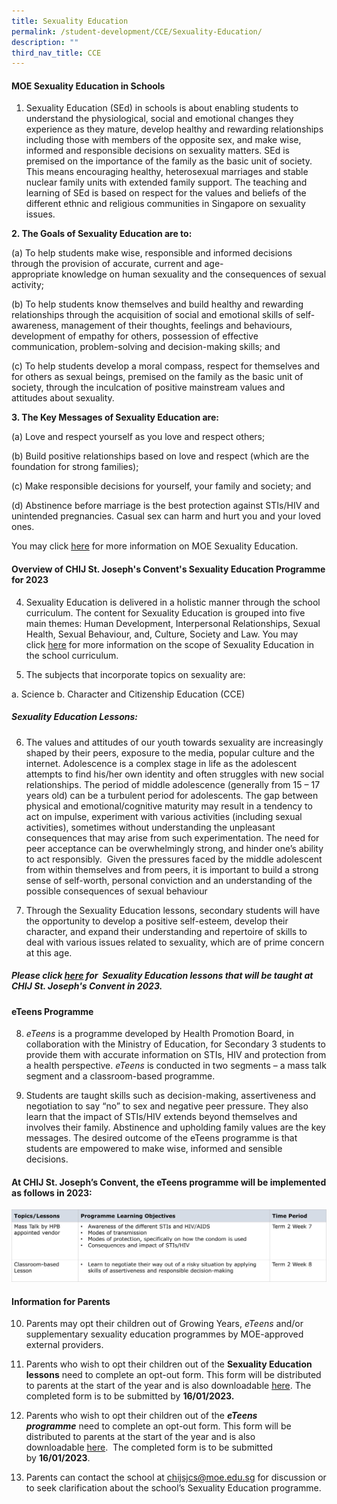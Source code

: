 ```yaml
---
title: Sexuality Education
permalink: /student-development/CCE/Sexuality-Education/
description: ""
third_nav_title: CCE
---
```

#### **MOE Sexuality Education in Schools**

1. Sexuality Education (SEd) in schools is about enabling students to understand the physiological, social and emotional changes they experience as they mature, develop healthy and rewarding relationships including those with members of the opposite sex, and make wise, informed and responsible decisions on sexuality matters. SEd is premised on the importance of the family as the basic unit of society. This means encouraging healthy, heterosexual marriages and stable nuclear family units with extended family support. The teaching and learning of SEd is based on respect for the values and beliefs of the different ethnic and religious communities in Singapore on sexuality issues.

**2. The Goals of Sexuality Education are to:**

(a) To help students make wise, responsible and informed decisions through the provision of accurate, current and age-appropriate knowledge on human sexuality and the consequences of sexual activity;

(b) To help students know themselves and build healthy and rewarding relationships through the acquisition of social and emotional skills of self-awareness, management of their thoughts, feelings and behaviours, development of empathy for others, possession of effective communication, problem-solving and decision-making skills; and

(c) To help students develop a moral compass, respect for themselves and for others as sexual beings, premised on the family as the basic unit of society, through the inculcation of positive mainstream values and attitudes about sexuality.

**3. The Key Messages of Sexuality Education are:**

(a)  Love and respect yourself as you love and respect others;

(b)  Build positive relationships based on love and respect (which are the foundation for strong families);

(c)  Make responsible decisions for yourself, your family and society; and

(d)  Abstinence before marriage is the best protection against STIs/HIV and unintended pregnancies. Casual sex can harm and hurt you and your loved ones.

You may click [here](https://www.moe.gov.sg/programmes/sexuality-education) for more information on MOE Sexuality Education. 

#### **Overview of CHIJ St. Joseph's Convent's Sexuality Education Programme for 2023**

4. Sexuality Education is delivered in a holistic manner through the school curriculum. The content for Sexuality Education is grouped into five main themes: Human Development, Interpersonal Relationships, Sexual Health, Sexual Behaviour, and, Culture, Society and Law. You may click [here](https://www.moe.gov.sg/education-in-sg/our-programmes/sexuality-education/scope-and-teaching-approach) for more information on the scope of Sexuality Education in the school curriculum.

5. The subjects that incorporate topics on sexuality are:

a. Science
b. Character and Citizenship Education (CCE)

##### **Sexuality Education Lessons:**   
6.  The values and attitudes of our youth towards sexuality are increasingly shaped by their peers, exposure to the media, popular culture and the internet. Adolescence is a complex stage in life as the adolescent attempts to find his/her own identity and often struggles with new social relationships. The period of middle adolescence (generally from 15 – 17 years old) can be a turbulent period for adolescents. The gap between physical and emotional/cognitive maturity may result in a tendency to act on impulse, experiment with various activities (including sexual activities), sometimes without understanding the unpleasant consequences that may arise from such experimentation. The need for peer acceptance can be overwhelmingly strong, and hinder one’s ability to act responsibly.  Given the pressures faced by the middle adolescent from within themselves and from peers, it is important to build a strong sense of self-worth, personal conviction and an understanding of the possible consequences of sexual behaviour

7. Through the Sexuality Education lessons, secondary students will have the opportunity to develop a positive self-esteem, develop their character, and expand their understanding and repertoire of skills to deal with various issues related to sexuality, which are of prime concern at this age.

##### **Please click [here](/files/Sexuality%20Education/moe%20sed%20lessons%20in%20sjc%202023.pdf) for  Sexuality Education lessons that will be taught at CHIJ St. Joseph's Convent in 2023.**

#### **eTeens Programme**
8. _eTeens_ is a programme developed by Health Promotion Board, in collaboration with the Ministry of Education, for Secondary 3 students to provide them with accurate information on STIs, HIV and protection from a health perspective. _eTeens_ is conducted in two segments – a mass talk segment and a classroom-based programme.

9. Students are taught skills such as decision-making, assertiveness and negotiation to say “no” to sex and negative peer pressure. They also learn that the impact of STIs/HIV extends beyond themselves and involves their family. Abstinence and upholding family values are the key messages. The desired outcome of the eTeens programme is that students are empowered to make wise, informed and sensible decisions.

#### **At CHIJ St. Joseph’s Convent, the eTeens programme will be implemented as follows in 2023:**
![](/images/Student%20Development/Sex%20Ed/eteens.jpg)


#### **Information for Parents**
10. Parents may opt their children out of Growing Years, _eTeens_ and/or supplementary sexuality education programmes by MOE-approved external providers.

11.  Parents who wish to opt their children out of the **Sexuality Education lessons** need to complete an opt-out form. This form will be distributed to parents at the start of the year and is also downloadable [here](/files/Sexuality%20Education/Opt%20out%20form_SEd.pdf). The completed form is to be submitted by **16/01/2023.**   

12.  Parents who wish to opt their children out of the **_eTeens programme_** need to complete an opt-out form. This form will be distributed to parents at the start of the year and is also downloadable [here](/files/Sexuality%20Education/Opt%20out%20form_eTeens.pdf).  The completed form is to be submitted by **16/01/2023**.

13.  Parents can contact the school at [chijsjcs@moe.edu.sg](mailto:chijsjcs@moe.edu.sg) for discussion or to seek clarification about the school’s Sexuality Education programme.